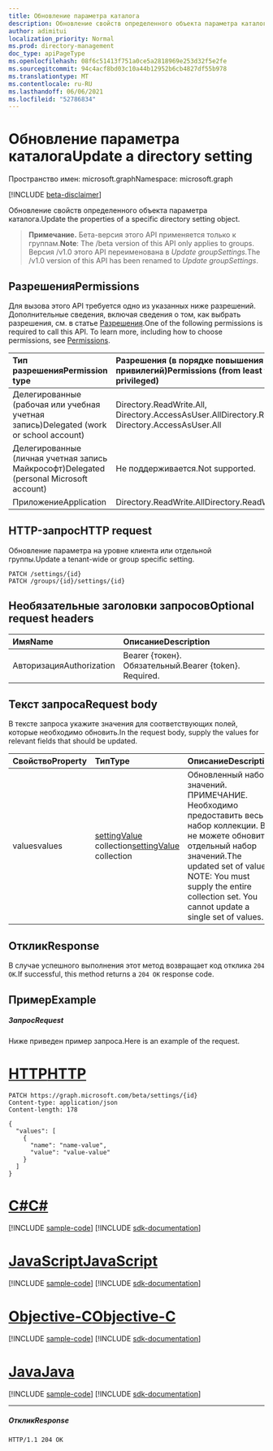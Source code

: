 ```yaml
---
title: Обновление параметра каталога
description: Обновление свойств определенного объекта параметра каталога.
author: adimitui
localization_priority: Normal
ms.prod: directory-management
doc_type: apiPageType
ms.openlocfilehash: 08f6c51413f751a0ce5a2818969e253d32f5e2fe
ms.sourcegitcommit: 94c4acf8bd03c10a44b12952b6cb4827df55b978
ms.translationtype: MT
ms.contentlocale: ru-RU
ms.lasthandoff: 06/06/2021
ms.locfileid: "52786834"
---
```

# <a name="update-a-directory-setting"></a><span data-ttu-id="2b3a2-103">Обновление параметра каталога</span><span class="sxs-lookup"><span data-stu-id="2b3a2-103">Update a directory setting</span></span>

<span data-ttu-id="2b3a2-104">Пространство имен: microsoft.graph</span><span class="sxs-lookup"><span data-stu-id="2b3a2-104">Namespace: microsoft.graph</span></span>

[!INCLUDE [beta-disclaimer](../../includes/beta-disclaimer.md)]

<span data-ttu-id="2b3a2-105">Обновление свойств определенного объекта параметра каталога.</span><span class="sxs-lookup"><span data-stu-id="2b3a2-105">Update the properties of a specific directory setting object.</span></span>

> <span data-ttu-id="2b3a2-106">**Примечание.** Бета-версия этого API применяется только к группам.</span><span class="sxs-lookup"><span data-stu-id="2b3a2-106">**Note**: The /beta version of this API only applies to groups.</span></span> <span data-ttu-id="2b3a2-107">Версия /v1.0 этого API переименована в *Update groupSettings.*</span><span class="sxs-lookup"><span data-stu-id="2b3a2-107">The /v1.0 version of this API has been renamed to *Update groupSettings*.</span></span>

## <a name="permissions"></a><span data-ttu-id="2b3a2-108">Разрешения</span><span class="sxs-lookup"><span data-stu-id="2b3a2-108">Permissions</span></span>
<span data-ttu-id="2b3a2-p102">Для вызова этого API требуется одно из указанных ниже разрешений. Дополнительные сведения, включая сведения о том, как выбрать разрешения, см. в статье [Разрешения](/graph/permissions-reference).</span><span class="sxs-lookup"><span data-stu-id="2b3a2-p102">One of the following permissions is required to call this API. To learn more, including how to choose permissions, see [Permissions](/graph/permissions-reference).</span></span>

|<span data-ttu-id="2b3a2-111">Тип разрешения</span><span class="sxs-lookup"><span data-stu-id="2b3a2-111">Permission type</span></span>      | <span data-ttu-id="2b3a2-112">Разрешения (в порядке повышения привилегий)</span><span class="sxs-lookup"><span data-stu-id="2b3a2-112">Permissions (from least to most privileged)</span></span>              |
|:--------------------|:---------------------------------------------------------|
|<span data-ttu-id="2b3a2-113">Делегированные (рабочая или учебная учетная запись)</span><span class="sxs-lookup"><span data-stu-id="2b3a2-113">Delegated (work or school account)</span></span> | <span data-ttu-id="2b3a2-114">Directory.ReadWrite.All, Directory.AccessAsUser.All</span><span class="sxs-lookup"><span data-stu-id="2b3a2-114">Directory.ReadWrite.All, Directory.AccessAsUser.All</span></span>    |
|<span data-ttu-id="2b3a2-115">Делегированные (личная учетная запись Майкрософт)</span><span class="sxs-lookup"><span data-stu-id="2b3a2-115">Delegated (personal Microsoft account)</span></span> | <span data-ttu-id="2b3a2-116">Не поддерживается.</span><span class="sxs-lookup"><span data-stu-id="2b3a2-116">Not supported.</span></span>    |
|<span data-ttu-id="2b3a2-117">Приложение</span><span class="sxs-lookup"><span data-stu-id="2b3a2-117">Application</span></span> | <span data-ttu-id="2b3a2-118">Directory.ReadWrite.All</span><span class="sxs-lookup"><span data-stu-id="2b3a2-118">Directory.ReadWrite.All</span></span> |

## <a name="http-request"></a><span data-ttu-id="2b3a2-119">HTTP-запрос</span><span class="sxs-lookup"><span data-stu-id="2b3a2-119">HTTP request</span></span>
<!-- { "blockType": "ignored" } -->
<span data-ttu-id="2b3a2-120">Обновление параметра на уровне клиента или отдельной группы.</span><span class="sxs-lookup"><span data-stu-id="2b3a2-120">Update a tenant-wide or group specific setting.</span></span>
```http
PATCH /settings/{id}
PATCH /groups/{id}/settings/{id}
```
## <a name="optional-request-headers"></a><span data-ttu-id="2b3a2-121">Необязательные заголовки запросов</span><span class="sxs-lookup"><span data-stu-id="2b3a2-121">Optional request headers</span></span>
| <span data-ttu-id="2b3a2-122">Имя</span><span class="sxs-lookup"><span data-stu-id="2b3a2-122">Name</span></span>       | <span data-ttu-id="2b3a2-123">Описание</span><span class="sxs-lookup"><span data-stu-id="2b3a2-123">Description</span></span>|
|:-----------|:-----------|
| <span data-ttu-id="2b3a2-124">Авторизация</span><span class="sxs-lookup"><span data-stu-id="2b3a2-124">Authorization</span></span>  | <span data-ttu-id="2b3a2-p103">Bearer {токен}. Обязательный.</span><span class="sxs-lookup"><span data-stu-id="2b3a2-p103">Bearer {token}. Required.</span></span>|

## <a name="request-body"></a><span data-ttu-id="2b3a2-127">Текст запроса</span><span class="sxs-lookup"><span data-stu-id="2b3a2-127">Request body</span></span>
<span data-ttu-id="2b3a2-128">В тексте запроса укажите значения для соответствующих полей, которые необходимо обновить.</span><span class="sxs-lookup"><span data-stu-id="2b3a2-128">In the request body, supply the values for relevant fields that should be updated.</span></span> 

| <span data-ttu-id="2b3a2-129">Свойство</span><span class="sxs-lookup"><span data-stu-id="2b3a2-129">Property</span></span>     | <span data-ttu-id="2b3a2-130">Тип</span><span class="sxs-lookup"><span data-stu-id="2b3a2-130">Type</span></span>   |<span data-ttu-id="2b3a2-131">Описание</span><span class="sxs-lookup"><span data-stu-id="2b3a2-131">Description</span></span>|
|:---------------|:--------|:----------|
| <span data-ttu-id="2b3a2-132">values</span><span class="sxs-lookup"><span data-stu-id="2b3a2-132">values</span></span> | <span data-ttu-id="2b3a2-133">[settingValue](../resources/settingvalue.md) collection</span><span class="sxs-lookup"><span data-stu-id="2b3a2-133">[settingValue](../resources/settingvalue.md) collection</span></span> | <span data-ttu-id="2b3a2-p104">Обновленный набор значений.  ПРИМЕЧАНИЕ. Необходимо предоставить весь набор коллекции. Вы не можете обновить отдельный набор значений.</span><span class="sxs-lookup"><span data-stu-id="2b3a2-p104">The updated set of values.  NOTE: You must supply the entire collection set. You cannot update a single set of values.</span></span> |

## <a name="response"></a><span data-ttu-id="2b3a2-137">Отклик</span><span class="sxs-lookup"><span data-stu-id="2b3a2-137">Response</span></span>

<span data-ttu-id="2b3a2-138">В случае успешного выполнения этот метод возвращает код отклика `204 OK`.</span><span class="sxs-lookup"><span data-stu-id="2b3a2-138">If successful, this method returns a `204 OK` response code.</span></span>

## <a name="example"></a><span data-ttu-id="2b3a2-139">Пример</span><span class="sxs-lookup"><span data-stu-id="2b3a2-139">Example</span></span>
##### <a name="request"></a><span data-ttu-id="2b3a2-140">Запрос</span><span class="sxs-lookup"><span data-stu-id="2b3a2-140">Request</span></span>
<span data-ttu-id="2b3a2-141">Ниже приведен пример запроса.</span><span class="sxs-lookup"><span data-stu-id="2b3a2-141">Here is an example of the request.</span></span>

# <a name="http"></a>[<span data-ttu-id="2b3a2-142">HTTP</span><span class="sxs-lookup"><span data-stu-id="2b3a2-142">HTTP</span></span>](#tab/http)
<!-- {
  "blockType": "request",
  "name": "update_directorysetting"
}-->
```http
PATCH https://graph.microsoft.com/beta/settings/{id}
Content-type: application/json
Content-length: 178

{
  "values": [
    {
      "name": "name-value",
      "value": "value-value"
    }
  ]
}
```
# <a name="c"></a>[<span data-ttu-id="2b3a2-143">C#</span><span class="sxs-lookup"><span data-stu-id="2b3a2-143">C#</span></span>](#tab/csharp)
[!INCLUDE [sample-code](../includes/snippets/csharp/update-directorysetting-csharp-snippets.md)]
[!INCLUDE [sdk-documentation](../includes/snippets/snippets-sdk-documentation-link.md)]

# <a name="javascript"></a>[<span data-ttu-id="2b3a2-144">JavaScript</span><span class="sxs-lookup"><span data-stu-id="2b3a2-144">JavaScript</span></span>](#tab/javascript)
[!INCLUDE [sample-code](../includes/snippets/javascript/update-directorysetting-javascript-snippets.md)]
[!INCLUDE [sdk-documentation](../includes/snippets/snippets-sdk-documentation-link.md)]

# <a name="objective-c"></a>[<span data-ttu-id="2b3a2-145">Objective-C</span><span class="sxs-lookup"><span data-stu-id="2b3a2-145">Objective-C</span></span>](#tab/objc)
[!INCLUDE [sample-code](../includes/snippets/objc/update-directorysetting-objc-snippets.md)]
[!INCLUDE [sdk-documentation](../includes/snippets/snippets-sdk-documentation-link.md)]

# <a name="java"></a>[<span data-ttu-id="2b3a2-146">Java</span><span class="sxs-lookup"><span data-stu-id="2b3a2-146">Java</span></span>](#tab/java)
[!INCLUDE [sample-code](../includes/snippets/java/update-directorysetting-java-snippets.md)]
[!INCLUDE [sdk-documentation](../includes/snippets/snippets-sdk-documentation-link.md)]

---

##### <a name="response"></a><span data-ttu-id="2b3a2-147">Отклик</span><span class="sxs-lookup"><span data-stu-id="2b3a2-147">Response</span></span>
<!-- {
  "blockType": "response"
} -->
```http
HTTP/1.1 204 OK
```

<!-- uuid: 8fcb5dbc-d5aa-4681-8e31-b001d5168d79
2015-10-25 14:57:30 UTC -->
<!--
{
  "type": "#page.annotation",
  "description": "Update directorysetting",
  "keywords": "",
  "section": "documentation",
  "tocPath": "",
  "suppressions": [
  ]
}
-->


